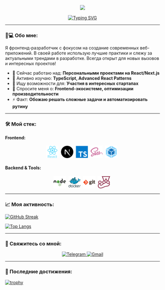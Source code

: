 <div align="center">
  <img src="https://media.giphy.com/media/M9gbBd9nbDrOTu1Mqx/giphy.gif" width="100"/>
  
  [![Typing SVG](https://readme-typing-svg.demolab.com?font=Fira+Code&pause=1000&color=38F776&width=435&lines=Frontend+Developer;From+Russia+with+%E2%9D%A4%EF%B8%8F)](https://git.io/typing-svg)
</div>

---

### 👨💻 Обо мне:
Я фронтенд-разработчик с фокусом на создание современных веб-приложений. В своей работе использую лучшие практики и слежу за актуальными трендами в разработке. Всегда открыт для новых вызовов и интересных проектов!

- 🔭 Сейчас работаю над: **Персональными проектами на React/Next.js**
- 🌱 Активно изучаю: **TypeScript, Advanced React Patterns**
- 👯 Ищу возможности для: **Участия в интересных стартапах**
- 💬 Спросите меня о: **Frontend-экосистеме, оптимизации производительности**
- ⚡ Факт: **Обожаю решать сложные задачи и автоматизировать рутину**

---

### 🛠️ Мой стек:
#### Frontend:
<div align="center">
  <img src="https://github.com/devicons/devicon/blob/master/icons/react/react-original-wordmark.svg" title="React" alt="React" width="40" height="40"/>&nbsp;
  <img src="https://github.com/devicons/devicon/blob/master/icons/nextjs/nextjs-original.svg" title="Next.js" alt="Next.js" width="40" height="40"/>&nbsp;
  <img src="https://github.com/devicons/devicon/blob/master/icons/typescript/typescript-original.svg" title="TypeScript" alt="TypeScript" width="40" height="40"/>&nbsp;
  <img src="https://github.com/devicons/devicon/blob/master/icons/sass/sass-original.svg" title="Sass" alt="Sass" width="40" height="40"/>&nbsp;
  <img src="https://github.com/devicons/devicon/blob/master/icons/webpack/webpack-original.svg" title="Webpack" alt="Webpack" width="40" height="40"/>&nbsp;
</div>

#### Backend & Tools:
<div align="center">
  <img src="https://github.com/devicons/devicon/blob/master/icons/nodejs/nodejs-original-wordmark.svg" title="Node.js" alt="Node.js" width="40" height="40"/>&nbsp;
  <img src="https://github.com/devicons/devicon/blob/master/icons/docker/docker-original-wordmark.svg" title="Docker" alt="Docker" width="40" height="40"/>&nbsp;
  <img src="https://github.com/devicons/devicon/blob/master/icons/git/git-original-wordmark.svg" title="Git" alt="Git" width="40" height="40"/>&nbsp;
  <img src="https://github.com/devicons/devicon/blob/master/icons/jest/jest-plain.svg" title="Jest" alt="Jest" width="40" height="40"/>&nbsp;
</div>

---

### 📈 Моя активность:
<!-- Обновлено с вашим юзернеймом -->
[![GitHub Streak](http://github-readme-streak-stats.herokuapp.com?user=Fr1ippy&theme=dark&background=000000)](https://git.io/streak-stats)

[![Top Langs](https://github-readme-stats.vercel.app/api/top-langs/?username=Fr1ippy&layout=compact&theme=vision-friendly-dark)](https://github.com/anuraghazra/github-readme-stats)

---

### 🤝 Свяжитесь со мной:
<div align="center">
  <a href="https://t.me/fr1ippy">
    <img src="https://img.shields.io/badge/Telegram-2CA5E0?style=for-the-badge&logo=telegram&logoColor=white" alt="Telegram"/>
  </a>
  <!-- Добавьте свою почту при необходимости -->
  <a href="mailto:your.email@example.com">
    <img src="https://img.shields.io/badge/Gmail-D14836?style=for-the-badge&logo=gmail&logoColor=white" alt="Gmail"/>
  </a>
</div>

---

### 🎯 Последние достижения:
<!-- Обновлено с вашим юзернеймом -->
[![trophy](https://github-profile-trophy.vercel.app/?username=Fr1ippy&theme=onedark)](https://github.com/ryo-ma/github-profile-trophy)
